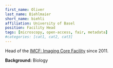 ```yaml
---
first_name: Oliver
last_name: Biehlmaier
short_name: biehli
affiliation: University of Basel
position: Facility Head
tags: [microscopy, open-access, fair, metadata]
#categories: [cat1, cat2, cat3]
---
```


Head of the [IMCF: Imaging Core Facility](https://biozentrum.unibas.ch/imcf) since 2011.

**Background:** Biology
